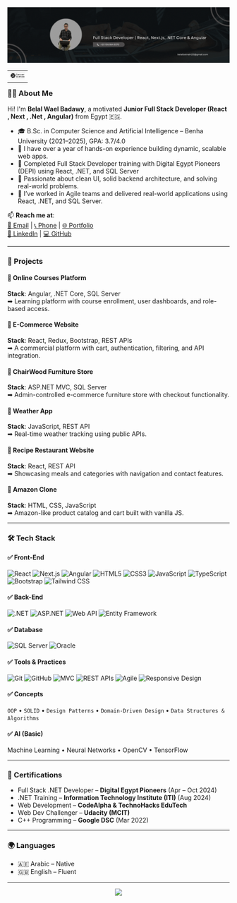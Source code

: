 <img src="Black Minimal Business Personal Profile Linkedin Banner.gif" alt="Header">

<table align="right">
 <tr><td><a href="README.md"><img src="376-3767133_usu-computer-science-logo-computer-science-logo-transparent.png" height="18"> </a></td></tr>
</table>

### 👨‍💻 About Me

Hi! I'm **Belal Wael Badawy**, a motivated **Junior Full Stack Developer (React , Next , .Net , Angular)** from Egypt 🇪🇬.

- 🎓 B.Sc. in Computer Science and Artificial Intelligence – Benha University (2021–2025), GPA: 3.7/4.0
- 🚀 I have over a year of hands-on experience building dynamic, scalable web apps.
- 💼 Completed Full Stack Developer training with Digital Egypt Pioneers (DEPI) using React, .NET, and SQL Server
- 🧠 Passionate about clean UI, solid backend architecture, and solving real-world problems.
- 🤝 I’ve worked in Agile teams and delivered real-world applications using React, .NET, and SQL Server.

📫 **Reach me at**:  
[📧 Email](mailto:belalbatnain20@gmail.com) | [📞 Phone](tel:+201068645370) | [🌐 Portfolio](https://belal-wael.github.io/myPortfolio)  
[🔗 LinkedIn](https://linkedin.com/in/belalwael) | [💻 GitHub](https://github.com/Belal-Wael)

---

### 💼 Projects

#### 🔹 Online Courses Platform  
**Stack**: Angular, .NET Core, SQL Server  
➡ Learning platform with course enrollment, user dashboards, and role-based access.

#### 🔹 E-Commerce Website  
**Stack**: React, Redux, Bootstrap, REST APIs  
➡ A commercial platform with cart, authentication, filtering, and API integration.

#### 🔹 ChairWood Furniture Store  
**Stack**: ASP.NET MVC, SQL Server  
➡ Admin-controlled e-commerce furniture store with checkout functionality.

#### 🔹 Weather App  
**Stack**: JavaScript, REST API  
➡ Real-time weather tracking using public APIs.

#### 🔹 Recipe Restaurant Website  
**Stack**: React, REST API  
➡ Showcasing meals and categories with navigation and contact features.

#### 🔹 Amazon Clone  
**Stack**: HTML, CSS, JavaScript  
➡ Amazon-like product catalog and cart built with vanilla JS.

---

### 🛠️ Tech Stack

#### ✅ Front-End
![React](https://img.shields.io/badge/React-20232A?style=flat&logo=react)
![Next.js](https://img.shields.io/badge/Next.js-000000?style=flat&logo=next.js)
![Angular](https://img.shields.io/badge/Angular-DD0031?style=flat&logo=angular&logoColor=white)
![HTML5](https://img.shields.io/badge/HTML5-E34F26?style=flat&logo=html5&logoColor=white)
![CSS3](https://img.shields.io/badge/CSS3-1572B6?style=flat&logo=css3&logoColor=white)
![JavaScript](https://img.shields.io/badge/JavaScript-F7DF1E?style=flat&logo=javascript&logoColor=black)
![TypeScript](https://img.shields.io/badge/TypeScript-3178C6?style=flat&logo=typescript)
![Bootstrap](https://img.shields.io/badge/Bootstrap-7952B3?style=flat&logo=bootstrap)
![Tailwind CSS](https://img.shields.io/badge/Tailwind_CSS-38B2AC?style=flat&logo=tailwind-css)

#### ✅ Back-End
![.NET](https://img.shields.io/badge/.NET-512BD4?style=flat&logo=dotnet)
![ASP.NET](https://img.shields.io/badge/ASP.NET-5C2D91?style=flat&logo=dotnet)
![Web API](https://img.shields.io/badge/Web%20API-333333?style=flat)
![Entity Framework](https://img.shields.io/badge/Entity%20Framework-68217A?style=flat)

#### ✅ Database
![SQL Server](https://img.shields.io/badge/SQL_Server-CC2927?style=flat&logo=microsoftsqlserver)
![Oracle](https://img.shields.io/badge/Oracle-F80000?style=flat&logo=oracle)

#### ✅ Tools & Practices
![Git](https://img.shields.io/badge/Git-F05032?style=flat&logo=git)
![GitHub](https://img.shields.io/badge/GitHub-181717?style=flat&logo=github)
![MVC](https://img.shields.io/badge/MVC-007ACC?style=flat)
![REST APIs](https://img.shields.io/badge/REST_API-02569B?style=flat&logo=rest)
![Agile](https://img.shields.io/badge/Agile-28A745?style=flat)
![Responsive Design](https://img.shields.io/badge/Responsive%20Design-2196F3?style=flat)

#### ✅ Concepts
`OOP` • `SOLID` • `Design Patterns` • `Domain-Driven Design` • `Data Structures & Algorithms`

#### ✅ AI (Basic)
Machine Learning • Neural Networks • OpenCV • TensorFlow

---

### 📜 Certifications

- Full Stack .NET Developer – **Digital Egypt Pioneers** (Apr – Oct 2024)
- .NET Training – **Information Technology Institute (ITI)** (Aug 2024)
- Web Development – **CodeAlpha & TechnoHacks EduTech**
- Web Dev Challenger – **Udacity (MCIT)**
- C++ Programming – **Google DSC** (Mar 2022)

---

### 🌍 Languages

- 🇦🇪 Arabic – Native  
- 🇬🇧 English – Fluent

---

<p align="center">
  <img src="https://komarev.com/ghpvc/?username=Belal-Wael&style=plastic&label=Views">
</p>
